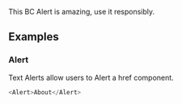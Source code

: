 This BC Alert is amazing, use it responsibly.

## Examples

### Alert

Text Alerts allow users to Alert a href component.

```js
<Alert>About</Alert>
```
